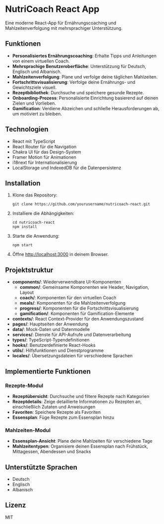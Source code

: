 # NutriCoach React App

Eine moderne React-App für Ernährungscoaching und Mahlzeitenverfolgung mit mehrsprachiger Unterstützung.

## Funktionen

- **Personalisiertes Ernährungscoaching**: Erhalte Tipps und Anleitungen von einem virtuellen Coach.
- **Mehrsprachige Benutzeroberfläche**: Unterstützung für Deutsch, Englisch und Albanisch.
- **Mahlzeitenverfolgung**: Plane und verfolge deine täglichen Mahlzeiten.
- **Fortschrittsvisualisierung**: Verfolge deine Ernährungs- und Gewichtsziele visuell.
- **Rezeptbibliothek**: Durchsuche und speichere gesunde Rezepte.
- **Onboarding-Prozess**: Personalisierte Einrichtung basierend auf deinen Zielen und Vorlieben.
- **Gamification**: Verdiene Abzeichen und schließe Herausforderungen ab, um motiviert zu bleiben.

## Technologien

- React mit TypeScript
- React Router für die Navigation
- Chakra UI für das Design-System
- Framer Motion für Animationen
- i18next für Internationalisierung
- LocalStorage und IndexedDB für die Datenpersistenz

## Installation

1. Klone das Repository:
   ```
   git clone https://github.com/yourusername/nutricoach-react.git
   ```

2. Installiere die Abhängigkeiten:
   ```
   cd nutricoach-react
   npm install
   ```

3. Starte die Anwendung:
   ```
   npm start
   ```

4. Öffne [http://localhost:3000](http://localhost:3000) in deinem Browser.

## Projektstruktur

- **components/**: Wiederverwendbare UI-Komponenten
  - **common/**: Gemeinsame Komponenten wie Header, Navigation, Layout
  - **coach/**: Komponenten für den virtuellen Coach
  - **meals/**: Komponenten für die Mahlzeitenverfolgung
  - **progress/**: Komponenten für die Fortschrittsvisualisierung
  - **gamification/**: Komponenten für Gamification-Elemente
- **contexts/**: React Context-Provider für den Anwendungszustand
- **pages/**: Hauptseiten der Anwendung
- **data/**: Mock-Daten und Datenmodelle
- **services/**: Dienste für API-Aufrufe und Datenverarbeitung
- **types/**: TypeScript-Typendefinitionen
- **hooks/**: Benutzerdefinierte React-Hooks
- **utils/**: Hilfsfunktionen und Dienstprogramme
- **locales/**: Übersetzungsdateien für verschiedene Sprachen

## Implementierte Funktionen

### Rezepte-Modul
- **Rezeptübersicht**: Durchsuche und filtere Rezepte nach Kategorien
- **Rezeptdetails**: Zeige detaillierte Informationen zu Rezepten an, einschließlich Zutaten und Anweisungen
- **Favoriten**: Speichere Rezepte als Favoriten
- **Essensplan**: Füge Rezepte zum Essensplan hinzu

### Mahlzeiten-Modul
- **Essensplan-Ansicht**: Plane deine Mahlzeiten für verschiedene Tage
- **Mahlzeitentypen**: Organisiere deinen Essensplan nach Frühstück, Mittagessen, Abendessen und Snacks

## Unterstützte Sprachen

- Deutsch
- Englisch
- Albanisch

## Lizenz

MIT 